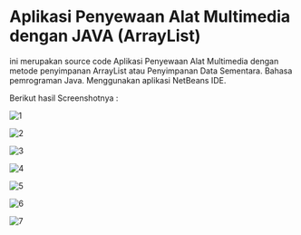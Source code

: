 # Aplikasi Penyewaan Alat Multimedia dengan JAVA (ArrayList)
ini merupakan source code Aplikasi Penyewaan Alat Multimedia dengan metode penyimpanan ArrayList atau Penyimpanan Data Sementara. Bahasa pemrograman Java. Menggunakan aplikasi NetBeans IDE.

Berikut hasil Screenshotnya :

![1](https://user-images.githubusercontent.com/23120897/39167112-f5383894-47bf-11e8-90b3-0ae7007ef44b.jpg)

![2](https://user-images.githubusercontent.com/23120897/39167170-452a1b4c-47c0-11e8-8306-d8fadff448d0.jpg)

![3](https://user-images.githubusercontent.com/23120897/39167210-887e8400-47c0-11e8-9d86-cdcdc4208fff.jpg)

![4](https://user-images.githubusercontent.com/23120897/39167229-a9c4abb2-47c0-11e8-9ef4-e6e228dc19e0.jpg)

![5](https://user-images.githubusercontent.com/23120897/39167246-d3e8141a-47c0-11e8-9d0c-92c837a842d7.jpg)

![6](https://user-images.githubusercontent.com/23120897/39167278-feeced16-47c0-11e8-82da-1af44778aa81.jpg)

![7](https://user-images.githubusercontent.com/23120897/39167314-1eb54c1a-47c1-11e8-8383-d2a33af3a8fc.jpg)
